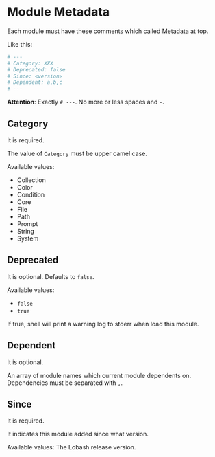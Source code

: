 # Module Metadata

Each module must have these comments which called Metadata at top.

Like this:

```sh
# ---
# Category: XXX
# Deprecated: false
# Since: <version>
# Dependent: a,b,c
# ---
```

**Attention**: Exactly `# ---`. No more or less spaces and `-`.

## Category

It is required.

The value of `Category` must be upper camel case.

Available values:

- Collection
- Color
- Condition
- Core
- File
- Path
- Prompt
- String
- System

## Deprecated

It is optional. Defaults to `false`.

Available values:

- `false`
- `true`

If true, shell will print a warning log to stderr when load this module.

## Dependent

It is optional.

An array of module names which current module dependents on.
Dependencies must be separated with `,`.

## Since

It is required.

It indicates this module added since what version.

Available values: The Lobash release version.
